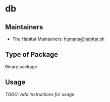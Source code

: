 # db

## Maintainers

* The Habitat Maintainers: <humans@habitat.sh>

## Type of Package

Binary package

## Usage

*TODO: Add instructions for usage*
